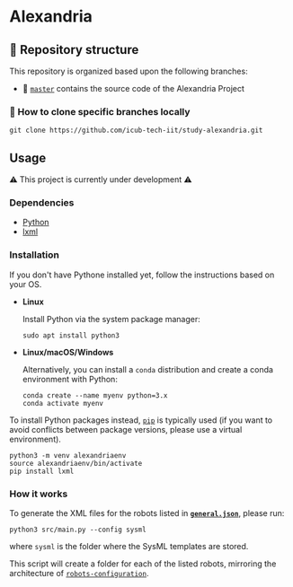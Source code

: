 Alexandria
==========

## 🌿 Repository structure
This repository is organized based upon the following branches:
- 🔘 [`master`](../../tree/master) contains the source code of the Alexandria Project

### 🔽 How to clone specific branches locally
```console
git clone https://github.com/icub-tech-iit/study-alexandria.git
```

## Usage
⚠️ This project is currently under development ⚠️

### Dependencies

- [Python](https://www.python.org/)
- [lxml](https://pypi.org/project/lxml/)

### Installation

If you don't have Pythone installed yet, follow the instructions based on your OS.

- **Linux**

    Install Python via the system package manager:

    ```console
    sudo apt install python3
    ```

- **Linux/macOS/Windows**

    Alternatively, you can install a `conda` distribution and create a conda environment with Python:

    ```console
    conda create --name myenv python=3.x
    conda activate myenv
    ```

To install Python packages instead, [`pip`](https://pip.pypa.io/en/stable/installation/) is typically used (if you want to avoid conflicts between package versions, please use a virtual environment).

```console
python3 -m venv alexandriaenv
source alexandriaenv/bin/activate
pip install lxml
```

### How it works

To generate the XML files for the robots listed in [**`general.json`**](./general.json), please run:

```console
python3 src/main.py --config sysml
```

where `sysml` is the folder where the SysML templates are stored.

This script will create a folder for each of the listed robots, mirroring the architecture of [`robots-configuration`](https://github.com/robotology/robots-configuration).